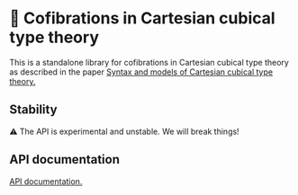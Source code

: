 # 🧊 Cofibrations in Cartesian cubical type theory

This is a standalone library for cofibrations in Cartesian cubical type theory as described in the paper [Syntax and models of Cartesian cubical type theory.](https://doi.org/10.1017/S0960129521000347)

## Stability

⚠ The API is experimental and unstable. We will break things!

## API documentation

[API documentation.](https://redprl.org/kado/kado/Kado)
